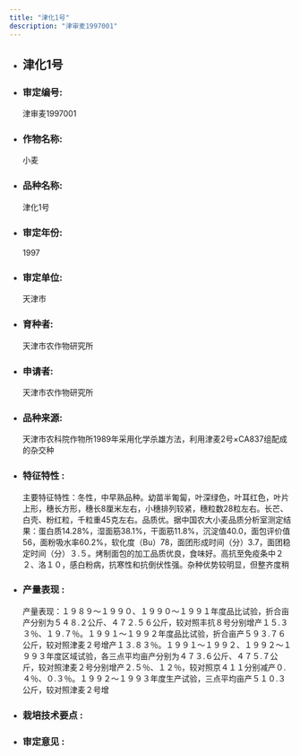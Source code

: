```yaml
---
title: "津化1号"
description: "津审麦1997001"
---
```

* ## 津化1号
* ###  审定编号:  
   津审麦1997001

*  ### 作物名称:  
   小麦

*   ###  品种名称: 
    津化1号

*   ### 审定年份: 
    1997

*   ### 审定单位:  
    天津市

*   ### 育种者:  
    天津市农作物研究所

*   ### 申请者:  
    天津市农作物研究所

*   ### 品种来源:  
    天津市农科院作物所1989年采用化学杀雄方法，利用津麦2号×CA837组配成的杂交种

*   ### 特征特性 : 
    主要特征特性：冬性，中早熟品种。幼苗半匍匐，叶深绿色，叶耳红色，叶片上形，穗长方形，穗长8厘米左右，小穗排列较紧，穗粒数28粒左右。长芒、白壳、粉红粒，千粒重45克左右。品质优。据中国农大小麦品质分析室测定结果：蛋白质14.28%，湿面筋38.1%，干面筋11.8%，沉淀值40.0，面包评价值56，面粉吸水率60.2%，软化度（Bu）78，面团形成时间（分）3.7，面团稳定时间（分）３.５。烤制面包的加工品质优良，食味好。高抗至免疫条中２２、洛１０，感白粉病，抗寒性和抗倒伏性强。杂种优势较明显，但整齐度稍

*   ### 产量表现 : 
    产量表现：１９８９～１９９０、１９９０～１９９１年度品比试验，折合亩产分别为５４８.２公斤、４７２.５６公斤，较对照丰抗８号分别增产１５.３３％、１９.７％。１９９１～１９９２年度品比试验，折合亩产５９３.７６公斤，较对照津麦２号增产１３.８３％。１９９１～１９９２、１９９２～１９９３年度区域试验，各三点平均亩产分别为４７３.６公斤、４７５.７公斤，较对照津麦２号分别增产２.５％、１２％，较对照京４１１分别减产０.４％、０.３％。１９９２～１９９３年度生产试验，三点平均亩产５１０.３公斤，较对照津麦２号增

*   ### 栽培技术要点 : 
    

*   ### 审定意见 : 
    
